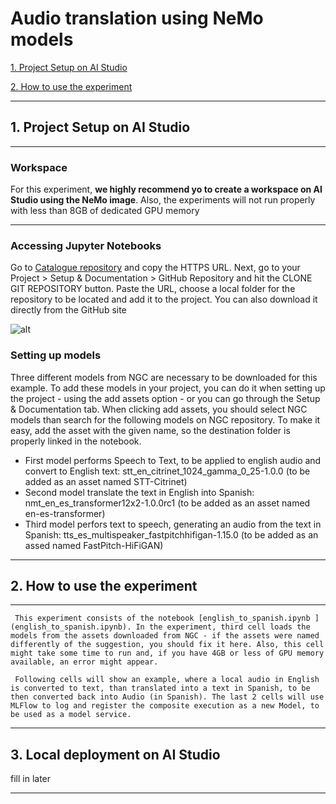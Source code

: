 # Audio translation using NeMo models
<!-- ![alt](../../../images/BERT_QA_image.png) -->
<!-- colocar uma imagem aqui -->

 [1. Project Setup on AI Studio](#1-project-setup-on-ai-studio)

 [2. How to use the experiment](#2-how-to-use-the-experiment)
 
 ---

 ## 1. Project Setup on AI Studio
 ---
 ### Workspace
 For this experiment, **we highly recommend yo to create a workspace on AI Studio using the NeMo image**. 
 Also, the experiments will not run properly with less than 8GB of dedicated GPU memory
 
 <!-- ![alt](../../../images/BERT_QA_WORKSPACE_CONFIG.png) -->
 <!-- colocar uma imagem aqui ilustrando a criação do workspace customizado -->
---
 ### Accessing Jupyter Notebooks

Go to [Catalogue repository](https://github.azc.ext.hp.com/phoenix/ds-experiments/) and copy the HTTPS URL. Next, go to your Project > Setup & Documentation > GitHub Repository and hit the CLONE GIT REPOSITORY button. Paste the URL, choose a local folder for the repository to be located and add it to the project. You can also download it directly from the GitHub site

![alt](../../../images/CLONE_GITHUB_REPO.png)

 ### Setting up models
 Three different models from NGC are necessary to be downloaded for this example. To add these models in your project, you can do it when setting up the project - using the add assets option - or you can go through the Setup & Documentation tab. When clicking add assets, you should select NGC models than search for the following models on NGC repository. To make it easy, add the asset with the given name, so the destination folder is properly linked in the notebook.
  * First model performs Speech to Text, to be applied to english audio and convert to English text: stt_en_citrinet_1024_gamma_0_25-1.0.0 (to be added as an asset named STT-Citrinet)
  * Second model translate the text in English into Spanish: nmt_en_es_transformer12x2-1.0.0rc1 (to be added as an asset named en-es-transformer)
  * Third model perfors text to speech, generating an audio from the text in Spanish: tts_es_multispeaker_fastpitchhifigan-1.15.0 (to be added as an assed named FastPitch-HiFiGAN)

 ---

 ## 2. How to use the experiment
 ---
     This experiment consists of the notebook [english_to_spanish.ipynb ](english_to_spanish.ipynb). In the experiment, third cell loads the models from the assets downloaded from NGC - if the assets were named differently of the suggestion, you should fix it here. Also, this cell might take some time to run and, if you have 4GB or less of GPU memory available, an error might appear.
	 
	 Following cells will show an example, where a local audio in English is converted to text, than translated into a text in Spanish, to be then converted back into Audio (in Spanish). The last 2 cells will use MLFlow to log and register the composite execution as a new Model, to be used as a model service.
 ---

 ## 3. Local deployment on AI Studio
   fill in later

 ---